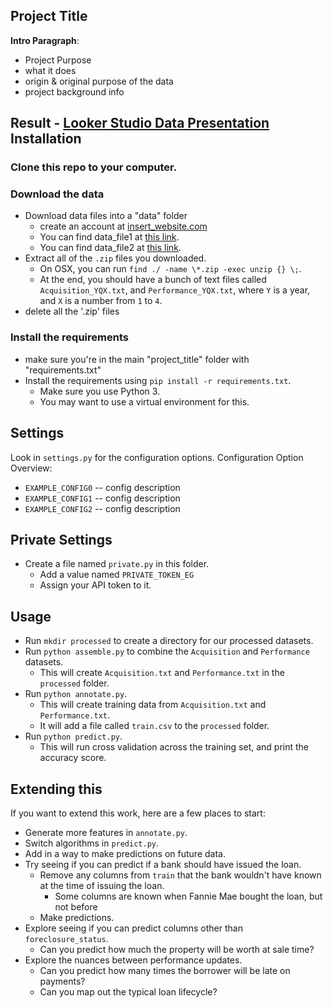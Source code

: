 Project Title
-----------------------
**Intro Paragraph**:
* Project Purpose
* what it does
* origin & original purpose of the data
* project background info

Result - [Looker Studio Data Presentation](https://lookerstudio.google.com/reporting/08b71d97-dc73-4d66-a694-e027c0d68330)
Installation
----------------------
### Clone this repo to your computer.
### Download the data
* Download data files into a "data" folder 
    * create an account at [insert_website.com](http://www.insert_website.com)
    * You can find data_file1 at [this link](http://google.com).
    * You can find data_file2 at [this link](http://google.com).
* Extract all of the `.zip` files you downloaded.
    * On OSX, you can run `find ./ -name \*.zip -exec unzip {} \;`.
    * At the end, you should have a bunch of text files called `Acquisition_YQX.txt`, and `Performance_YQX.txt`, where `Y` is a year, and `X` is a number from `1` to `4`.
* delete all the '.zip' files

### Install the requirements
* make sure you're in the main "project_title" folder with "requirements.txt"
* Install the requirements using `pip install -r requirements.txt`.
    * Make sure you use Python 3.
    * You may want to use a virtual environment for this.

Settings
--------------------

Look in `settings.py` for the configuration options.
Configuration Option Overview:

* `EXAMPLE_CONFIG0` -- config description
* `EXAMPLE_CONFIG1` -- config description
* `EXAMPLE_CONFIG2` -- config description

Private Settings
--------------------
* Create a file named `private.py` in this folder.
    * Add a value named `PRIVATE_TOKEN_EG`
    * Assign your API token to it.

Usage
-----------------------

* Run `mkdir processed` to create a directory for our processed datasets.
* Run `python assemble.py` to combine the `Acquisition` and `Performance` datasets.
    * This will create `Acquisition.txt` and `Performance.txt` in the `processed` folder.
* Run `python annotate.py`.
    * This will create training data from `Acquisition.txt` and `Performance.txt`.
    * It will add a file called `train.csv` to the `processed` folder.
* Run `python predict.py`.
    * This will run cross validation across the training set, and print the accuracy score.

Extending this
-------------------------

If you want to extend this work, here are a few places to start:

* Generate more features in `annotate.py`.
* Switch algorithms in `predict.py`.
* Add in a way to make predictions on future data.
* Try seeing if you can predict if a bank should have issued the loan.
    * Remove any columns from `train` that the bank wouldn't have known at the time of issuing the loan.
        * Some columns are known when Fannie Mae bought the loan, but not before
    * Make predictions.
* Explore seeing if you can predict columns other than `foreclosure_status`.
    * Can you predict how much the property will be worth at sale time?
* Explore the nuances between performance updates.
    * Can you predict how many times the borrower will be late on payments?
    * Can you map out the typical loan lifecycle?
